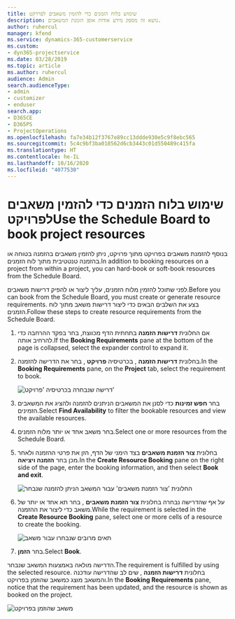 ```yaml
---
title: שימוש בלוח הזמנים כדי להזמין משאבים לפרויקט
description: נושא זה מספק מידע אודות אופן הזמנת המשאבים.
author: ruhercul
manager: kfend
ms.service: dynamics-365-customerservice
ms.custom:
- dyn365-projectservice
ms.date: 03/28/2019
ms.topic: article
ms.author: ruhercul
audience: Admin
search.audienceType:
- admin
- customizer
- enduser
search.app:
- D365CE
- D365PS
- ProjectOperations
ms.openlocfilehash: fa7e34b12f3767e89cc13ddde930e5c9f8ebc565
ms.sourcegitcommit: 5c4c9bf3ba018562d6cb3443c01d550489c415fa
ms.translationtype: HT
ms.contentlocale: he-IL
ms.lasthandoff: 10/16/2020
ms.locfileid: "4077530"
---
```

# <a name="use-the-schedule-board-to-book-project-resources"></a><span data-ttu-id="59417-103">שימוש בלוח הזמנים כדי להזמין משאבים לפרויקט</span><span class="sxs-lookup"><span data-stu-id="59417-103">Use the Schedule Board to book project resources</span></span>

<span data-ttu-id="59417-104">בנוסף להזמנת משאבים בפרויקט מתוך פרויקט, ניתן להזמין משאבים בהזמנה בטוחה או בהזמנה טנטטיבית מתוך לוח הזמנים.</span><span class="sxs-lookup"><span data-stu-id="59417-104">In addition to booking resources on a project from within a project, you can hard-book or soft-book resources from the Schedule Board.</span></span>

<span data-ttu-id="59417-105">לפני שתוכל להזמין מלוח הזמנים, עליך ליצור או להפיק דרישות משאבים.</span><span class="sxs-lookup"><span data-stu-id="59417-105">Before you can book from the Schedule Board, you must create or generate resource requirements.</span></span> <span data-ttu-id="59417-106">בצע את השלבים הבאים כדי ליצור דרישות משאב מתוך לוח הזמנים.</span><span class="sxs-lookup"><span data-stu-id="59417-106">Follow these steps to create resource requirements from the Schedule Board.</span></span>

1. <span data-ttu-id="59417-107">אם החלונית **דרישות הזמנה** בתחתית הדף מכווצת, בחר בפקד ההרחבה כדי להרחיב אותה.</span><span class="sxs-lookup"><span data-stu-id="59417-107">If the **Booking Requirements** pane at the bottom of the page is collapsed, select the expander control to expand it.</span></span>
2. <span data-ttu-id="59417-108">בחלונית **דרישות הזמנה** , בכרטיסיה **פרויקט** , בחר את הדרישה להזמנה.</span><span class="sxs-lookup"><span data-stu-id="59417-108">In the **Booking Requirements** pane, on the **Project** tab, select the requirement to book.</span></span>

    ![דרישה שנבחרה בכרטיסיה 'פרויקט'](media/Resource-Management-image73.png)

3. <span data-ttu-id="59417-110">בחר **חפש זמינות** כדי לסנן את המשאבים הניתנים להזמנה ולהציג את המשאבים הזמינים.</span><span class="sxs-lookup"><span data-stu-id="59417-110">Select **Find Availability** to filter the bookable resources and view the available resources.</span></span> 
4. <span data-ttu-id="59417-111">בחר משאב אחד או יותר מלוח הזמנים.</span><span class="sxs-lookup"><span data-stu-id="59417-111">Select one or more resources from the Schedule Board.</span></span> 
5. <span data-ttu-id="59417-112">בחלונית **צור הזמנת משאבים** בצד הימני של הדף, הזן את פרטי ההזמנה ולאחר מכן בחר **הזמנה ויציאה**.</span><span class="sxs-lookup"><span data-stu-id="59417-112">In the **Create Resource Booking** pane on the right side of the page, enter the booking information, and then select **Book and exit**.</span></span>

    ![החלונית 'צור הזמנת משאבים' עבור המשאב הניתן להזמנה שנבחר](media/Resource-Management-image74.png)

6. <span data-ttu-id="59417-114">על אף שהדרישה נבחרה בחלונית **צור הזמנת משאבים** , בחר תא אחד או יותר של משאב כדי ליצור את ההזמנה.</span><span class="sxs-lookup"><span data-stu-id="59417-114">While the requirement is selected in the **Create Resource Booking** pane, select one or more cells of a resource to create the booking.</span></span>

    ![תאים מרובים שנבחרו עבור משאב](media/Resource-Management-image75.png)

7. <span data-ttu-id="59417-116">בחר **הזמן**.</span><span class="sxs-lookup"><span data-stu-id="59417-116">Select **Book**.</span></span>

<span data-ttu-id="59417-117">הדרישה מולאה באמצעות המשאב שנבחר.</span><span class="sxs-lookup"><span data-stu-id="59417-117">The requirement is fulfilled by using the selected resource.</span></span> <span data-ttu-id="59417-118">בחלונית **דרישות הזמנה** , שים לב שהדרישה עודכנה והמשאב מוצג כמשאב שהוזמן בפרויקט.</span><span class="sxs-lookup"><span data-stu-id="59417-118">In the **Booking Requirements** pane, notice that the requirement has been updated, and the resource is shown as booked on the project.</span></span>

![משאב שהוזמן בפרויקט](media/Resource-Management-image76.png)
